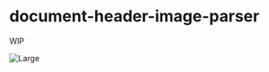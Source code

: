 document-header-image-parser
============================

WIP

![Large](https://pbs.twimg.com/media/BZdHsfDCEAAlurr.jpg:large)
